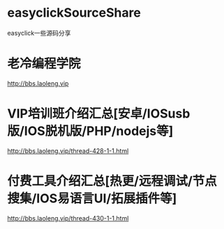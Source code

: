 # easyclickSourceShare
easyclick一些源码分享
# 老冷编程学院
http://bbs.laoleng.vip

# VIP培训班介绍汇总[安卓/IOSusb版/IOS脱机版/PHP/nodejs等]
http://bbs.laoleng.vip/thread-428-1-1.html

# 付费工具介绍汇总[热更/远程调试/节点搜集/IOS易语言UI/拓展插件等]
http://bbs.laoleng.vip/thread-430-1-1.html
